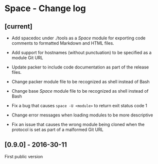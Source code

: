 # Space - Change log

## [current]

+ Add spacedoc under ./tools as a _Space_ module for exporting code comments to formatted Markdown and HTML files.

+ Add support for hostnames (without punctuation) to be specified as a module Git URL

* Update packer to include code documentation as part of the release files.

* Change packer module file to be recognized as shell instead of Bash

* Change base _Space_ module file to be recognized as shell instead of Bash

* Fix a bug that causes `space -U <module>` to return exit status code 1

* Change error messages when loading modules to be more descriptive

* Fix an issue that causes the wrong module being cloned when the protocol is set as part of a malformed Git URL

## [0.9.0] - 2016-30-11

First public version

